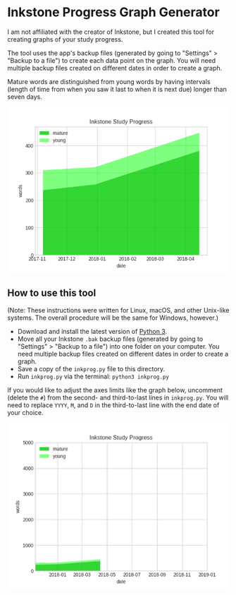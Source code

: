 # Inkstone Progress Graph Generator

I am not affiliated with the creator of Inkstone, but I created this tool for creating graphs of your study progress.

The tool uses the app's backup files (generated by going to "Settings" > "Backup to a file") to create each data point on the graph. You will need multiple backup files created on different dates in order to create a graph.

Mature words are distinguished from young words by having intervals (length of time from when you saw it last to when it is next due) longer than seven days.

![example graph](example_graph.png)

## How to use this tool

(Note: These instructions were written for Linux, macOS, and other Unix-like systems. The overall procedure will be the same for Windows, however.)

* Download and install the latest version of [Python 3](https://www.python.org/downloads/).
* Move all your Inkstone `.bak` backup files  (generated by going to "Settings" > "Backup to a file") into one folder on your computer. You need multiple backup files created on different dates in order to create a graph.
* Save a copy of the `inkprog.py` file to this directory.
* Run `inkprog.py` via the terminal: `python3 inkprog.py`

If you would like to adjust the axes limits like the graph below, uncomment (delete the `#`) from the second- and third-to-last lines in `inkprog.py`. You will need to replace `YYYY`, `M`, and `D` in the third-to-last line with the end date of your choice.

![example graph](example_graph_modified_axes.png)
